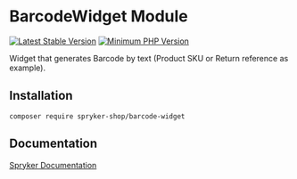 # BarcodeWidget Module
[![Latest Stable Version](https://poser.pugx.org/spryker-shop/barcode-widget/v/stable.svg)](https://packagist.org/packages/spryker-shop/barcode-widget)
[![Minimum PHP Version](https://img.shields.io/badge/php-%3E%3D%208.3-8892BF.svg)](https://php.net/)

Widget that generates Barcode by text (Product SKU or Return reference as example).

## Installation

```
composer require spryker-shop/barcode-widget
```

## Documentation

[Spryker Documentation](https://docs.spryker.com)
